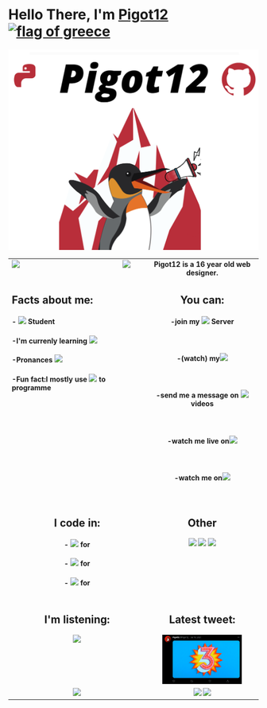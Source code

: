 <h1> Hello There, I'm <a href="https://github.com/Pigot12">Pigot12<img src="https://user-images.githubusercontent.com/45109176/173185592-b70daeb6-2825-4952-83fc-d5c7e9d50f89.png" alt="flag of greece" width="40"/><a></h1>


<img src="GithubLogo%20(1).png">

 

<table width="800px">
 
<tr>
  <td valign="top" width="10%" align="center">
    <img align='left' src='https://c.tenor.com/NeJfHqkmdMIAAAAi/tux-linux-penguin.gif' width='200'>
    <img src="https://visitor-badge.glitch.me/badge?page_id=pigot12.pigot12"/>
 </td>
 
  <td valign="top" width="10%" align="center">
    <b>Pigot12 is a 16 year old web designer.</b> 
  </tr></td>

  <td valign="top" width="10%" align="left">
    <h2>Facts about me:</h2>
      <h4>- <img src="https://img.shields.io/badge/High-School-%2312100E.svg?logo=&style=for-the-badge&logoColor=yellow"> Student</h4>
      <h4>-I'm currenly learning <img src="https://img.shields.io/badge/Java-Script-%2312100E.svg?logo=javascript&style=for-the-badge&logoColor=yellow"> </h4>
      <h4>-Pronances <img src="https://img.shields.io/badge/He-Him-%2312100E.svg?logo=&style=for-the-badge&logoColor=yellow"></h4>
      <h4>-Fun fact:I mostly use <img src="https://img.shields.io/badge/HTML-%2312100E.svg?logo=html&style=for-the-badge&logoColor=yellow"> to programme</h4>
   </td>

  <td valign="top" width="33%" align="center">
    <h2>You can:</h2> 
    <h4>-join my <a href="https://discord.gg/JxA7WBDrts"><img src="https://img.shields.io/badge/-%2312100E.svg?logo=discord&style=for-the-badge&logoColor=yellow" ></a>  Server</h4><br>
    <h4>-(watch) my<img src="https://img.shields.io/badge/-%2312100E.svg?logo=youtube&style=for-the-badge&logoColor=yellow"></h4><br>
    <h4>-send me a message on <a href="https://twitter.com/Pigot12_"><img src="https://img.shields.io/badge/-%2312100E.svg?logo=twitter&style=for-the-badge&logoColor=yellow"> </a>videos</h4><br>
    <h4>-watch me live on<a href="https://www.twitch.tv/pigot12_"><img src="https://img.shields.io/badge/-%2312100E.svg?logo=twitch&style=for-the-badge&logoColor=yellow"></a></h4><br>
    <h4>-watch me on<a href="https://vimeo.com/pigot12"><img src="https://img.shields.io/badge/-%2312100E.svg?logo=vimeo&style=for-the-badge&logoColor=yellow"></a></h4><br>
 
 </td></tr>
 
  <td valign="top" width="33%" align="center">
    <h2>I code in:</h2>
      <h4>- <a href="https://github.com/Pigot12?tab=repositories&q=&type=&language=html"><img src="https://img.shields.io/badge/HTML-%2312100E.svg?logo=html&style=for-the-badge&logoColor=yellow"></a> for <br></h4>
      <h4>- <a href="https://github.com/Pigot12?tab=repositories&q=&type=&language=css"><img src="https://img.shields.io/badge/CSS-%2312100E.svg?logo=css&style=for-the-badge&logoColor=yellow"></a> for <br></h4>
      <h4>- <a href="https://github.com/Pigot12?tab=repositories&q=&type=&language=python"><img src="https://img.shields.io/badge/Python-%2312100E.svg?logo=python&style=for-the-badge&logoColor=yellow"></a> for <br></h4>
  
  </td>

  <td valign="top" width="32%" align="center">
    <h2>Other</h2>
      <a href="https://www.buymeacoffee.com/pigot12"><img src="https://img.shields.io/badge/-Buy%20me%20a%20coffe-%2312100E.svg?logo=coffe&style=for-the-badge&logoColor=yellow"></a>
      <a href="https://github.com/Pigot12/Pigot12"><img src="https://img.shields.io/badge/-READ%20ME-%2312100E.svg?logo=github&style=for-the-badge&logoColor=yellow"></a>
      <a href="https://github.com/Pigot12/Pigot12/issues/new"><img src="https://img.shields.io/badge/-Book-%2312100E.svg?logo=github&style=for-the-badge&logoColor=yellow"></a>
 
  </td></tr>

  <td valign="top" width="34%" align="center">
    <h2>I'm listening:</h2>
      <img src="https://spotify-github-profile.vercel.app/api/view?uid=k4jkgsc6vq2boan1t2ajvxvee&cover_image=true&theme=novatorem&bar_color=09ff00&bar_color_cover=true" >
  </td>

  <td valign="top" width="33%" align="center">
   <h2>Latest tweet:</h2>
     <a href="https://twitter.com/Pigot12_/status/1341845436424970241"><img src="https://github.com/Pigot12/Pigot12/blob/main/Latest_Tweet.png" width="75%" height="100%"></a>
 
  </td></tr>

  <td valign="top" width="33%" align="center">
    <img src="https://github-readme-stats.vercel.app/api?username=pigot12&show_icons=false&title_color=red" / >
   
  </td>

  <td valign="top" width="33%" align="center">
    <img src="https://github-readme-stats.vercel.app/api/wakatime?username=pigot12" />
    <img src="https://github-readme-stats.vercel.app/api/top-langs/?username=pigot12" />
  </td>

</table>

